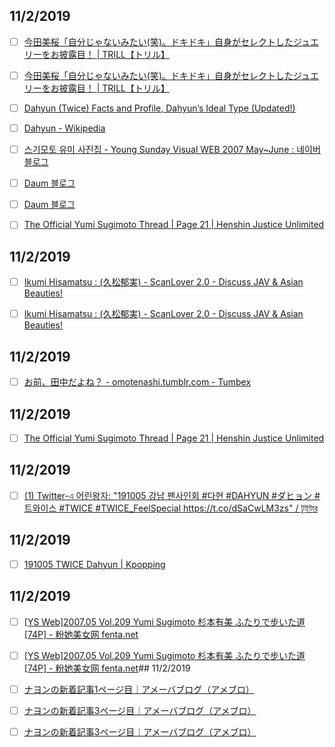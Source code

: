 





## 11/2/2019

- [ ] [今田美桜「自分じゃないみたい(笑)。ドキドキ」自身がセレクトしたジュエリーをお披露目！ | TRILL【トリル】](https://trilltrill.jp/articles/1266613)

- [ ] [今田美桜「自分じゃないみたい(笑)。ドキドキ」自身がセレクトしたジュエリーをお披露目！ | TRILL【トリル】](https://trilltrill.jp/articles/1266613)

- [ ] [Dahyun (Twice) Facts and Profile, Dahyun’s Ideal Type (Updated!)](https://kprofiles.com/dahyun-twice-facts-profile-dahyun-ideal-type/)

- [ ] [Dahyun - Wikipedia](https://en.wikipedia.org/wiki/Dahyun)

- [ ] [스기모토 유미 사진집 - Young Sunday Visual WEB 2007 May~June : 네이버 블로그](https://m.blog.naver.com/PostView.nhn?blogId=bornrock&logNo=50123723598&proxyReferer=https%3A%2F%2Fwww.google.com%2F)

- [ ] [Daum 블로그](http://m.blog.daum.net/famas4004/6790?np_nil_b=-1)

- [ ] [Daum 블로그](http://m.blog.daum.net/famas4004/6790?tp_nil_a=2)

- [ ] [The Official Yumi Sugimoto Thread | Page 21 | Henshin Justice Unlimited](http://forum.henshinjustice.com/threads/the-official-yumi-sugimoto-thread.49547/page-21)

## 11/2/2019

- [ ] [Ikumi Hisamatsu : (久松郁実) - ScanLover 2.0 - Discuss JAV & Asian Beauties!](http://scanlover.com/d/414-ikumi-hisamatsu/128)

- [ ] [Ikumi Hisamatsu : (久松郁実) - ScanLover 2.0 - Discuss JAV & Asian Beauties!](http://scanlover.com/d/414-ikumi-hisamatsu/137)


## 11/2/2019

- [ ] [お前、田中だよね？ - omotenashi.tumblr.com - Tumbex](https://www.tumbex.com/omotenashi.tumblr/link?page=1)


## 11/2/2019

- [ ] [The Official Yumi Sugimoto Thread | Page 21 | Henshin Justice Unlimited](http://forum.henshinjustice.com/threads/the-official-yumi-sugimoto-thread.49547/page-21)




## 11/2/2019

- [ ] [(1) Twitter-এ 어린왕자: "191005 강남 팬사인회 #다현 #DAHYUN #ダヒョン #트와이스 #TWICE #TWICE_FeelSpecial https://t.co/dSaCwLM3zs" / টুইটার](https://twitter.com/tofulike07/status/1180660510334709760?lang=bn)




## 11/2/2019

- [ ] [191005 TWICE Dahyun | Kpopping](https://kpopping.com/kpics/details/117076-191005-TWICE-Dahyun)


## 11/2/2019

- [ ] [[YS Web]2007.05 Vol.209 Yumi Sugimoto 杉本有美 ふたりで步いた道 [74P] - 粉她美女网 fenta.net](https://fenta.net/~cbV7D)

- [ ] [[YS Web]2007.05 Vol.209 Yumi Sugimoto 杉本有美 ふたりで步いた道 [74P] - 粉她美女网 fenta.net](https://fenta.net/~cbV7D)## 11/2/2019

- [ ] [ナヨンの新着記事1ページ目｜アメーバブログ（アメブロ）](https://blogtag.ameba.jp/news/%E3%83%8A%E3%83%A8%E3%83%B3?orderby=asc&sortKey=0_1504270462000&amebaId=chenkbek&entryId=12305011340&page=1)

- [ ] [ナヨンの新着記事3ページ目｜アメーバブログ（アメブロ）](https://blogtag.ameba.jp/news/%E3%83%8A%E3%83%A8%E3%83%B3?amebaId=chenkbek&entryId=12318486641&page=3&orderby=desc&sortKey=0_1507645768000)

- [ ] [ナヨンの新着記事3ページ目｜アメーバブログ（アメブロ）](https://blogtag.ameba.jp/news/%E3%83%8A%E3%83%A8%E3%83%B3?amebaId=chenkbek&entryId=12318486641&page=3&orderby=desc&sortKey=0_1507645768000)
